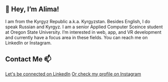 ## 👋 Hey, I’m Alima! 

I am from the Kyrgyz Republic a.k.a. Kyrgyzstan. Besides English, I do speak Russian and Kyrgyz. 
I am a senior Applied Computer Sceince student at Oregon State University. 
I’m interested in web, app, and VR development and currently have a focus area in these fields. You can reach me on LinkedIn or Instagram.

## Contact Me 📫
[Let's be connected on LinkedIn](https://www.linkedin.com/in/alima-matyeva-88987819a)
[Or check my profile on Instagram](https://www.instagram.com/peaceminus15/)


<!---
matyevaa/matyevaa is a ✨ special ✨ repository because its `README.md` (this file) appears on your GitHub profile.
You can click the Preview link to take a look at your changes.
--->
